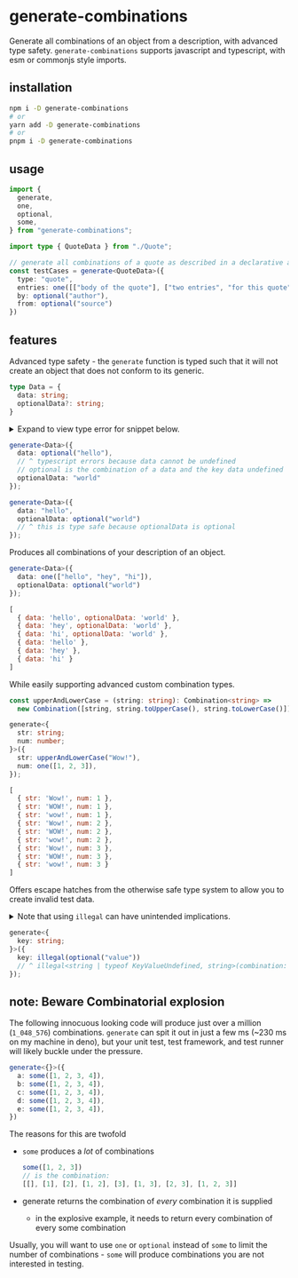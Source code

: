 # generate-combinations

Generate all combinations of an object from a description, with advanced type safety. `generate-combinations` supports javascript and typescript, with esm or commonjs style imports.

## installation

```bash
npm i -D generate-combinations
# or
yarn add -D generate-combinations
# or
pnpm i -D generate-combinations
```

## usage

```typescript
import {
  generate,
  one,
  optional,
  some,
} from "generate-combinations";

import type { QuoteData } from "./Quote";

// generate all combinations of a quote as described in a declarative api!
const testCases = generate<QuoteData>({
  type: "quote",
  entries: one([["body of the quote"], ["two entries", "for this quote"]]),
  by: optional("author"),
  from: optional("source")
})
```

## features

Advanced type safety - the `generate` function is typed such that it will not create an object that does not conform to its generic.
```typescript
type Data = {
  data: string;
  optionalData?: string;
}

```

<details><summary>
  Expand to view type error for snippet below.
  </summary><p>

``` typescript
(property) data: string | Combination<string>
  Type 'Combination<string | typeof KeyValueUndefined>' is not assignable to type 'string | Combination<string>'.
    Type 'Combination<string | typeof KeyValueUndefined>' is not assignable to type 'Combination<string>'.
      Type 'string | typeof KeyValueUndefined' is not assignable to type 'string'.
        Type 'typeof KeyValueUndefined' is not assignable to type 'string'.ts(2322)
index.test.ts(22, 3): The expected type comes from property 'data' which is declared here on type 'GenerationTemplate<Data>'
```

</p></details>

```typescript
generate<Data>({
  data: optional("hello"),
  // ^ typescript errors because data cannot be undefined
  // optional is the combination of a data and the key data undefined
  optionalData: "world"
});
```

```typescript
generate<Data>({
  data: "hello",
  optionalData: optional("world")
  // ^ this is type safe because optionalData is optional
});
```

Produces all combinations of your description of an object.

```typescript
generate<Data>({
  data: one(["hello", "hey", "hi"]),
  optionalData: optional("world")
});
```

```js
[
  { data: 'hello', optionalData: 'world' },
  { data: 'hey', optionalData: 'world' },
  { data: 'hi', optionalData: 'world' },
  { data: 'hello' },
  { data: 'hey' },
  { data: 'hi' }
]
```

While easily supporting advanced custom combination types.

```typescript
const upperAndLowerCase = (string: string): Combination<string> =>
  new Combination([string, string.toUpperCase(), string.toLowerCase()]);

generate<{
  str: string;
  num: number;
}>({
  str: upperAndLowerCase("Wow!"),
  num: one([1, 2, 3]),
});
```

```js
[
  { str: 'Wow!', num: 1 },
  { str: 'WOW!', num: 1 },
  { str: 'wow!', num: 1 },
  { str: 'Wow!', num: 2 },
  { str: 'WOW!', num: 2 },
  { str: 'wow!', num: 2 },
  { str: 'Wow!', num: 3 },
  { str: 'WOW!', num: 3 },
  { str: 'wow!', num: 3 }
]
```

Offers escape hatches from the otherwise safe type system to allow you to create invalid test data.

<details><summary>
Note that using <code>illegal</code> can have unintended implications.
  </summary><p>

```typescript
const illegal = <T, R>(combination: Combination<T>): Combination<R> =>
  combination as unknown as Combination<R>;
```

This means `'R' could be instantiated with an arbitrary type which could be unrelated to 'T'.` per `ts(2352)`

```typescript
generate<{
  key: string[];
}>({
  key: illegal(one([1, 2, 3])),
  // ^ illegal<number, string[]>(combination: Combination<number>): Combination<string[]>
  // typescript will not be alarmed about this
});
```

In this example, key will be instantiated with one of `[1, 2, 3]` even though `key: string[]`.
This will almost certainly throw a a runtime error.
By using `illegal`, you are telling TS not to worry about the type of this key.

</p></details>


```typescript
generate<{
  key: string;
}>({
  key: illegal(optional("value"))
  // ^ illegal<string | typeof KeyValueUndefined, string>(combination: Combination<string | typeof KeyValueUndefined>): Combination<string>
});
```

## note: Beware Combinatorial explosion

The following innocuous looking code will produce just over a million (`1_048_576`) combinations. `generate` can spit it out in just a few ms (~230 ms on my machine in deno), but your unit test, test framework, and test runner will likely buckle under the pressure.

```typescript
generate<{}>({
  a: some([1, 2, 3, 4]),
  b: some([1, 2, 3, 4]),
  c: some([1, 2, 3, 4]),
  d: some([1, 2, 3, 4]),
  e: some([1, 2, 3, 4]),
})
```

The reasons for this are twofold

- `some` produces a *lot* of combinations

  ```typescript
  some([1, 2, 3])
  // is the combination:
  [[], [1], [2], [1, 2], [3], [1, 3], [2, 3], [1, 2, 3]]
  ```
  
- generate returns the combination of *every* combination it is supplied
  - in the explosive example, it needs to return every combination of every some combination

Usually, you will want to use `one` or `optional` instead of `some` to limit the number of combinations - `some` will produce combinations you are not interested in testing.
